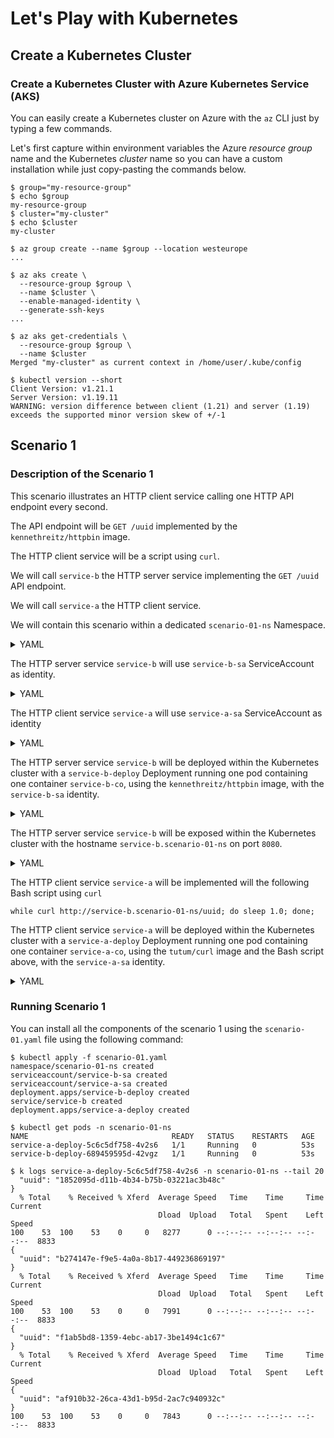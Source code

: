 # Let's Play with Kubernetes

## Create a Kubernetes Cluster

### Create a Kubernetes Cluster with Azure Kubernetes Service (AKS)

You can easily create a Kubernetes cluster on Azure with the `az` CLI just by typing a few commands.

Let's first capture within environment variables the Azure _resource group_ name and the Kubernetes _cluster_ name so you can have a custom installation while just copy-pasting the commands below.

```text
$ group="my-resource-group"
$ echo $group
my-resource-group
$ cluster="my-cluster"
$ echo $cluster
my-cluster
```

```text
$ az group create --name $group --location westeurope
...

$ az aks create \
  --resource-group $group \
  --name $cluster \
  --enable-managed-identity \
  --generate-ssh-keys
...

$ az aks get-credentials \
  --resource-group $group \
  --name $cluster
Merged "my-cluster" as current context in /home/user/.kube/config

$ kubectl version --short
Client Version: v1.21.1
Server Version: v1.19.11
WARNING: version difference between client (1.21) and server (1.19) exceeds the supported minor version skew of +/-1
```

## Scenario 1

### Description of the Scenario 1

This scenario illustrates an HTTP client service calling one HTTP API endpoint every second.

The API endpoint will be `GET /uuid` implemented by the `kennethreitz/httpbin` image.

The HTTP client service will be a script using `curl`.

We will call `service-b` the HTTP server service implementing the `GET /uuid` API endpoint.

We will call `service-a` the HTTP client service.

We will contain this scenario within a dedicated `scenario-01-ns` Namespace.

<details>
<summary>YAML</summary>

```yaml
apiVersion: v1
kind: Namespace
metadata:
  name: scenario-01-ns
```

</details>

The HTTP server service `service-b` will use `service-b-sa` ServiceAccount as identity.

<details>
<summary>YAML</summary>

```yaml
apiVersion: v1
kind: ServiceAccount
metadata:
  namespace: scenario-01-ns
  name: service-b-sa
```

</details>

The HTTP client service `service-a` will use `service-a-sa` ServiceAccount as identity

<details>
<summary>YAML</summary>

```yaml
apiVersion: v1
kind: ServiceAccount
metadata:
  namespace: scenario-01-ns
  name: service-a-sa
```

</details>

The HTTP server service `service-b` will be deployed within the Kubernetes cluster with a `service-b-deploy` Deployment running one pod containing one container `service-b-co`, using  the `kennethreitz/httpbin` image, with the `service-b-sa` identity.

<details>
<summary>YAML</summary>

```yaml
apiVersion: apps/v1
kind: Deployment
metadata:
  namespace: scenario-01-ns
  name: service-b-deploy
spec:
  replicas: 1
  selector:
    matchLabels:
      app: service-b
      version: 0.0.1
  template:
    metadata:
      labels:
        app: service-b
        version: 0.0.1
    spec:
      serviceAccountName: service-b-sa
      containers:
      - name: service-b-co
        image: kennethreitz/httpbin
        ports:
        - containerPort: 80
```

</details>

The HTTP server service `service-b` will be exposed within the Kubernetes cluster with the hostname `service-b.scenario-01-ns` on port `8080`.

<details>
<summary>YAML</summary>

```yaml
apiVersion: v1
kind: Service
metadata:
  namespace: scenario-01-ns
  name: service-b
spec:
  selector:
    app: service-b
    version: 0.0.1
  ports:
  - name: service-b-http-port
    protocol: TCP
    port: 80
    targetPort: 80
```

</details>

The HTTP client service `service-a` will be implemented will the following Bash script using `curl`

```text
while curl http://service-b.scenario-01-ns/uuid; do sleep 1.0; done;
```

The HTTP client service `service-a` will be deployed within the Kubernetes cluster with a `service-a-deploy` Deployment running one pod containing one container `service-a-co`, using  the `tutum/curl` image and the Bash script above, with the `service-a-sa` identity.

<details>
<summary>YAML</summary>

```yaml
apiVersion: apps/v1
kind: Deployment
metadata:
  namespace: scenario-01-ns
  name: service-a-deploy
spec:
  replicas: 1
  selector:
    matchLabels:
      app: service-a
      version: 0.0.1
  template:
    metadata:
      labels:
        app: service-a
        version: 0.0.1
    spec:
      serviceAccountName: service-a-sa
      containers:
      - name: service-a-co
        image: curlimages/curl
        command: ["/bin/sh"]
        args: ["-c", "while curl http://service-b.scenario-01-ns/uuid; do sleep 1.0; done;"]
```

</details>

### Running Scenario 1

You can install all the components of the scenario 1 using the `scenario-01.yaml` file using the following command:

```text
$ kubectl apply -f scenario-01.yaml
namespace/scenario-01-ns created
serviceaccount/service-b-sa created
serviceaccount/service-a-sa created
deployment.apps/service-b-deploy created
service/service-b created
deployment.apps/service-a-deploy created
```

```text
$ kubectl get pods -n scenario-01-ns
NAME                                READY   STATUS    RESTARTS   AGE
service-a-deploy-5c6c5df758-4v2s6   1/1     Running   0          53s
service-b-deploy-689459595d-42vgz   1/1     Running   0          53s
```

```text
$ k logs service-a-deploy-5c6c5df758-4v2s6 -n scenario-01-ns --tail 20
  "uuid": "1852095d-d11b-4b34-b75b-03221ac3b48c"
}
  % Total    % Received % Xferd  Average Speed   Time    Time     Time  Current
                                 Dload  Upload   Total   Spent    Left  Speed
100    53  100    53    0     0   8277      0 --:--:-- --:--:-- --:--:--  8833
{
  "uuid": "b274147e-f9e5-4a0a-8b17-449236869197"
}
  % Total    % Received % Xferd  Average Speed   Time    Time     Time  Current
                                 Dload  Upload   Total   Spent    Left  Speed
100    53  100    53    0     0   7991      0 --:--:-- --:--:-- --:--:--  8833
{
  "uuid": "f1ab5bd8-1359-4ebc-ab17-3be1494c1c67"
}
  % Total    % Received % Xferd  Average Speed   Time    Time     Time  Current
                                 Dload  Upload   Total   Spent    Left  Speed
{
  "uuid": "af910b32-26ca-43d1-b95d-2ac7c940932c"
}
100    53  100    53    0     0   7843      0 --:--:-- --:--:-- --:--:--  8833
```
